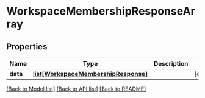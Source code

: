 # WorkspaceMembershipResponseArray

## Properties
Name | Type | Description | Notes
------------ | ------------- | ------------- | -------------
**data** | [**list[WorkspaceMembershipResponse]**](WorkspaceMembershipResponse.md) |  | [optional] 

[[Back to Model list]](../README.md#documentation-for-models) [[Back to API list]](../README.md#documentation-for-api-endpoints) [[Back to README]](../README.md)

